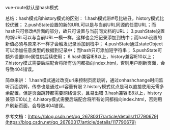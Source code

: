 vue-route默认是hash模式

总结：hash模式和history模式的区别：
1.hash模式带#号比较丑，history模式比较优雅；
2.pushState设置的新的URL可以是与当前URL同源的任意URL；而hash只可修改#后面的部分，故只可设置与当前同文档的URL；
3.pushState设置的新URL可以与当前URL一模一样，这样也会把记录添加到栈中；而hash设置的新值必须与原来不一样才会触发记录添加到栈中；
4.pushState通过stateObject可以添加任意类型的数据到记录中；而hash只可添加短字符串；
5.pushState可额外设置title属性供后续使用；
6.hash兼容IE8以上，history兼容IE10以上；
7.history模式需要后端配合将所有访问都指向index.html，否则用户刷新页面，会导致404错误。


简单来讲：
1.hash模式通过改变url来控制页面跳转，通过onhashchange时间监听页面跳转，传参也是通过url容量有限
2.history模式优点是可以直接使用无需多余配置，但是页面跳转都需要网络请求，且易出错
3.hash兼容IE8以上，history兼容IE10以上
4.history模式需要后端配合将所有访问都指向index.html，否则用户刷新页面，会导致404错误。


参考文档：[https://blog.csdn.net/qq_26780317/article/details/117790679](https://blog.csdn.net/qq_26780317/article/details/117790679)
